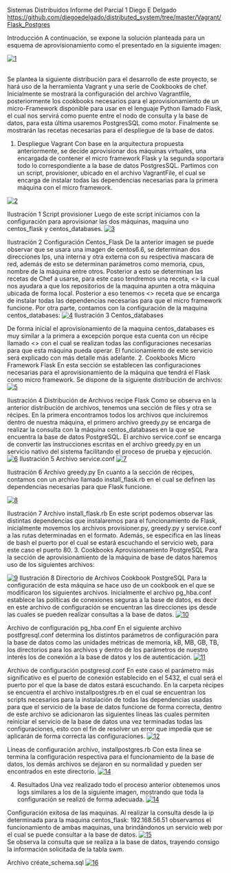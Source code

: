 Sistemas Distribuidos
Informe del Parcial 1
Diego E Delgado 
https://github.com/diegoedelgado/distributed_system/tree/master/Vagrant/Flask_Postgres 

Introducción
A continuación, se expone la solución planteada para un esquema de aprovisionamiento como el presentado en la siguiente imagen:

  <a href='https://postimg.org/image/bki58ba4j/' target='_blank'><img src='https://s13.postimg.org/bki58ba4j/image.png' border='0' alt="1"/></a><br/><br/>

 
Se plantea la siguiente distribución para el desarrollo de este proyecto, se hará uso de la herramienta Vagrant y una serie de Cookbooks de chef. Inicialmente se mostrará la configuración del archivo Vagrantfile, posteriormente los cookbooks necesarios para el aprovisionamiento de un micro-Framework disponible para usar en el lenguaje Python llamado Flask, el cual nos servirá como puente entre el nodo de consulta y la base de datos, para esta última usaremos PostgresSQL como motor. Finalmente se mostrarán las recetas necesarias para el despliegue de la base de datos.
1.	Despliegue Vagrant 
Con base en la arquitectura propuesta anteriormente, se decide aprovisionar dos máquinas virtuales, una encargada de contener el micro framework Flask y la segunda soportara todo lo correspondiente a la base de datos PostgresSQL.
Partimos con un script, provisioner, ubicado en el archivo VagrantFile, el cual se encarga de instalar todas las dependencias necesarias para la primera máquina con el micro framework.

   <a href='https://postimg.org/image/zcrgjuc5f/' target='_blank'><img src='https://s13.postimg.org/zcrgjuc5f/image.png' border='0' alt="2"/></a> 

Ilustración 1 Script provisioner
Luego de este script iniciamos con la configuración para aprovisionar las dos máquinas, maquina uno centos_flask y centos_databases.
 <a href='https://postimg.org/image/ry24rgq9v/' target='_blank'><img src='https://s13.postimg.org/ry24rgq9v/image.png' border='0' alt="3"/></a> 

Ilustración 2 Configuración Centos_Flask
De la anterior imagen se puede observar que se usara una imagen de centos6.6, se determinan dos direcciones Ips, una interna y otra externa con su respectiva mascara de red, además de esto se determinan parámetros como memoria, cpus, nombre de la máquina entre otros. Posterior a esto se determinan las recetas de Chef a usarse, para este caso tendremos una receta, <<mirror>> la cual nos ayudara a que los repositorios de la maquina apunten a otra máquina ubicada de forma local. Posterior a eso tenemos <<flask>> receta que se encarga de instalar todas las dependencias necesarias para que el micro framework funcione.
Por otra parte, contamos con la configuración de la maquina centos_databases:
 <a href='https://postimg.org/image/kw4759mo3/' target='_blank'><img src='https://s13.postimg.org/kw4759mo3/image.png' border='0' alt="4"/></a> 
Ilustración 3 Centos_databases

De forma inicial el aprovisionamiento de la maquina centos_databases es muy similar a la primera a excepción porque esta cuenta con un récipe llamado <<postgres>> con el cual se realizan todas las configuraciones necesarias para que esta máquina pueda operar. El funcionamiento de este servicio será explicado con más detalle más adelante.
2.	Cookbooks Micro Framework Flask
En esta sección se establecen las configuraciones necesarias para el aprovisionamiento de la máquina que tendrá el Flask como micro framework.
Se dispone de la siguiente distribución de archivos:
<a href='https://postimg.org/image/5ossynk77/' target='_blank'><img src='https://s13.postimg.org/5ossynk77/image.png' border='0' alt="5"/></a> 

Ilustración 4 Distribución de Archivos recipe Flask
Como se observa en la anterior distribución de archivos, tenemos una sección de files y otra se récipes. En la primera encontramos todos los archivos que incluiremos dentro de nuestra máquina, el primero archivo greedy.py se encarga de realizar la consulta con la máquina centos_databases en la que se encuentra la base de datos PostgreSQL. El archivo service.conf  se encarga de convertir las instrucciones escritas en el archivo greedy.py en un servicio nativo del sistema facilitando el proceso de prueba y ejecución. 
  <a href='https://postimg.org/image/8wxabp6gz/' target='_blank'><img src='https://s13.postimg.org/8wxabp6gz/image.png' border='0' alt="6"/></a>
Ilustración 5 Archivo service.conf
 <a href='https://postimg.org/image/uxdmsbp4z/' target='_blank'><img src='https://s13.postimg.org/uxdmsbp4z/image.png' border='0' alt="7"/></a> 

Ilustración 6 Archivo greedy.py
En cuanto a la sección de récipes, contamos con un archivo llamado install_flask.rb en el cual se definen las dependencias necesarias para que Flask funcione.

 <a href='https://postimg.org/image/eaw2j8w77/' target='_blank'><img src='https://s13.postimg.org/eaw2j8w77/image.png' border='0' alt="8"/></a> 

Ilustración 7 Archivo install_flask.rb
En este script podemos observar las distintas dependencias que instalaremos para el funcionamiento de Flask, inicialmente movemos los archivos provisioner.py, greedy.py y service.conf a las rutas determinadas en el formato. Además, se especifica en las líneas de bash el puerto por el cual se estará escuchando el servicio web, para este caso el puerto 80.
3.	Cookbooks Aprovisionamiento PostgreSQL
Para la sección de aprovisionamiento de la máquina de base de datos haremos uso de los siguientes archivos:
 
 <a href='https://postimg.org/image/feg6v7gub/' target='_blank'><img src='https://s13.postimg.org/feg6v7gub/image.png' border='0' alt="9"/></a> 
Ilustración 8 Directorio de Archivos Cookbook PostgreSQL
Para la configuración de esta máquina se hace uso de un cookbook en el que se modificaron los siguientes archivos.
Inicialmente el archivo pg_hba.conf establece las políticas de conexiones seguras a la base de datos, es decir en este archivo de configuración se encuentran las direcciones ips desde las cuales se pueden realizar consultas a la base de datos.
<a href='https://postimg.org/image/a4b83wwlf/' target='_blank'><img src='https://s13.postimg.org/a4b83wwlf/image.png' border='0' alt="10"/></a> 


Archivo de configuración pg_hba.conf
En el siguiente archivo postfgresql.conf determina los distintos parámetros de configuración para la base de datos como las unidades métricas de memoria, kB, MB, GB, TB, los directorios para los archivos y dentro de los parámetros de nuestro interés los de conexión a la base de datos y los de autenticación.
<a href='https://postimg.org/image/b7vcfvh8j/' target='_blank'><img src='https://s13.postimg.org/b7vcfvh8j/image.png' border='0' alt="11"/></a> 

Archivo de configuración postgresql.conf
En este caso el parámetro más significativo es el puerto de conexión establecido en el 5432, el cual será el puerto por el que la base de datos estará escuchando. 
En la carpeta récipes se encuentra el archivo installpostgres.rb en el cual se encuentran los scripts necesarios para la instalación de todas las dependencias usadas para que el servicio de la base de datos funcione de forma correcta, dentro de este archivo se adicionaron las siguientes líneas las cuales permiten reiniciar el servicio de la base de datos una vez terminadas todas las configuraciones, esto con el fin de resolver un error que impedía que se aplicarán de forma correcta las configuraciones.
 <a href='https://postimg.org/image/q53tgvugz/' target='_blank'><img src='https://s13.postimg.org/q53tgvugz/image.png' border='0' alt="12"/></a> 

Líneas de configuración archivo, installpostgres.rb
Con esta línea se termina la configuración respectiva para el funcionamiento de la base de datos, los demás archivos se dejaron en su normalidad y pueden ser encontrados en este directorio.
<a href='https://postimg.org/image/xz4f2a29v/' target='_blank'><img src='https://s13.postimg.org/xz4f2a29v/image.png' border='0' alt="14"/></a> 


4.	Resultados
Una vez realizado todo el proceso anterior obtenemos unos logs similares a los de la siguiente imagen, mostrando que toda la configuración se realizó de forma adecuada.
<a href='https://postimg.org/image/xz4f2a29v/' target='_blank'><img src='https://s13.postimg.org/xz4f2a29v/image.png' border='0' alt="14"/></a> 

Configuración exitosa de las maquinas.
Al realizar la consulta desde la ip determinada para la maquina centos_flask: 192.168.56.51 observamos el funcionamiento de ambas maquinas, una brindándonos un servicio web por el cual se puede consultar a la base de datos.
<a href='https://postimg.org/image/sozgazi0z/' target='_blank'><img src='https://s13.postimg.org/sozgazi0z/image.png' border='0' alt="15"/></a>  
Se observa la consulta que se realiza a la base de datos, trayendo consigo la información solicitada de la tabla swm.


Archivo créate_schema.sql
 <a href='https://postimg.org/image/8695jnthf/' target='_blank'><img src='https://s13.postimg.org/8695jnthf/image.png' border='0' alt="16"/></a> 

